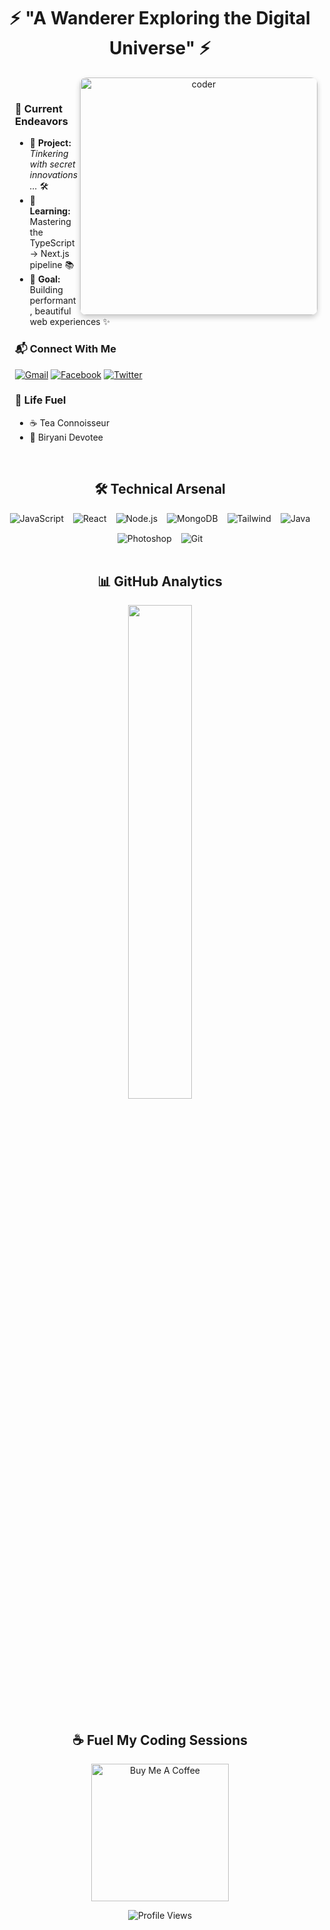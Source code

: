<h1 align="center">⚡ "A Wanderer Exploring the Digital Universe" ⚡</h1>

<div align="center">
  <img align="right" alt="coder" width="380" style="border-radius: 10px; box-shadow: 0 4px 8px rgba(0,0,0,0.2);" src="https://64.media.tumblr.com/c8cb84c63b6f526b96dfb1734a33131a/tumblr_ob4wyigmTV1v8xd18o1_500.gifv">
</div>

<br>

<div align="left" style="margin-left: 20px;">

### 🚀 **Current Endeavors**
- 🔭 **Project:** _Tinkering with secret innovations..._ 🛠️
- 🌱 **Learning:** Mastering the TypeScript → Next.js pipeline 📚
- 🎯 **Goal:** Building performant, beautiful web experiences ✨

### 📬 **Connect With Me**
[![Gmail](https://img.shields.io/badge/Gmail-D14836?style=for-the-badge&logo=gmail&logoColor=white)](mailto:tamjid2077@gmail.com)
[![Facebook](https://img.shields.io/badge/Facebook-1877F2?style=for-the-badge&logo=facebook&logoColor=white)](https://facebook.com/profile.php?id=100007404978339)
[![Twitter](https://img.shields.io/badge/Twitter-1DA1F2?style=for-the-badge&logo=twitter&logoColor=white)](https://twitter.com/Zman1ac)

### 🧬 **Life Fuel**
- ☕ Tea Connoisseur
- 🍛 Biryani Devotee

</div>

<br>

<h2 align="center">🛠️ Technical Arsenal</h2>

<div align="center" style="display: flex; flex-wrap: wrap; gap: 15px; justify-content: center;">
  <img src="https://img.shields.io/badge/JavaScript-F7DF1E?style=for-the-badge&logo=javascript&logoColor=black" alt="JavaScript">
  <img src="https://img.shields.io/badge/React-20232A?style=for-the-badge&logo=react&logoColor=61DAFB" alt="React">
  <img src="https://img.shields.io/badge/Node.js-339933?style=for-the-badge&logo=nodedotjs&logoColor=white" alt="Node.js">
  <img src="https://img.shields.io/badge/MongoDB-47A248?style=for-the-badge&logo=mongodb&logoColor=white" alt="MongoDB">
  <img src="https://img.shields.io/badge/Tailwind_CSS-06B6D4?style=for-the-badge&logo=tailwind-css&logoColor=white" alt="Tailwind">
  <img src="https://img.shields.io/badge/Java-ED8B00?style=for-the-badge&logo=openjdk&logoColor=white" alt="Java">
  <img src="https://img.shields.io/badge/Adobe-Photoshop-31A8FF?style=for-the-badge&logo=adobe-photoshop&logoColor=white" alt="Photoshop">
  <img src="https://img.shields.io/badge/GIT-E44C30?style=for-the-badge&logo=git&logoColor=white" alt="Git">
</div>

<br>

<h2 align="center">📊 GitHub Analytics</h2>

<div align="center">
  <img width="45%" src="https://github-readme-stats.vercel.app/api/top-langs/?username=brick-c&layout=compact&theme=radical">
</div>

<br>

<h2 align="center">☕ Fuel My Coding Sessions</h2>
<p align="center">
  <a href="https://www.buymeacoffee.com/A.Nomad">
    <img width="220" src="https://cdn.buymeacoffee.com/buttons/v2/default-yellow.png" alt="Buy Me A Coffee">
  </a>
</p>

<p align="center">
  <img src="https://komarev.com/ghpvc/?username=brick-c&color=blueviolet&style=flat" alt="Profile Views">
</p>
